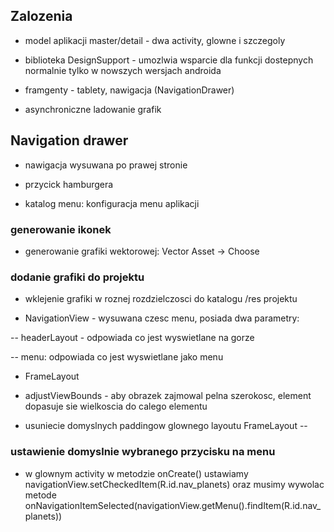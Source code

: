 

## Zalozenia


- model aplikacji master/detail - dwa activity, glowne i szczegoly

- biblioteka DesignSupport - umozlwia wsparcie dla funkcji dostepnych normalnie tylko w nowszych wersjach androida

- framgenty - tablety, nawigacja (NavigationDrawer)

- asynchroniczne ladowanie grafik


## Navigation drawer 

- nawigacja wysuwana po prawej stronie

- przycick hamburgera

- katalog menu: konfiguracja menu aplikacji

### generowanie ikonek

- generowanie grafiki wektorowej: Vector Asset -> Choose


### dodanie grafiki do projektu


- wklejenie grafiki w roznej rozdzielczosci do katalogu /res projektu

- NavigationView - wysuwana czesc menu, posiada dwa parametry:

-- headerLayout - odpowiada co jest wyswietlane na gorze

-- menu: odpowiada co jest wyswietlane jako menu

- FrameLayout

- adjustViewBounds - aby obrazek zajmowal pelna szerokosc, element dopasuje sie wielkoscia do calego elementu 

- usuniecie domyslnych paddingow glownego layoutu FrameLayout
--

### ustawienie domyslnie wybranego przycisku na menu

- w glownym activity w metodzie onCreate() ustawiamy 
    navigationView.setCheckedItem(R.id.nav_planets) 
oraz musimy wywolac metode  
    onNavigationItemSelected(navigationView.getMenu().findItem(R.id.nav_planets))
